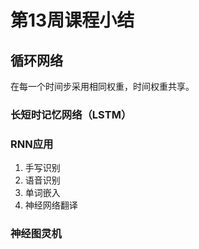 # 第13周课程小结


## 循环网络

在每一个时间步采用相同权重，时间权重共享。

### 长短时记忆网络（LSTM）

### RNN应用

1. 手写识别
2. 语音识别
3. 单词嵌入
4. 神经网络翻译

### 神经图灵机



